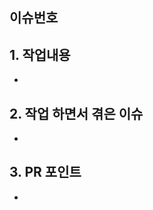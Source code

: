 <!-- PR제목은 변경하지 않습니다 -->
<!-- 브랜치명을 이슈라벨/작업내용으로 맞춰서 작성하고, PR제목에 그대로 사용합니다 -->

## 이슈번호

## 1. 작업내용

-

## 2. 작업 하면서 겪은 이슈

-

## 3. PR 포인트

-
